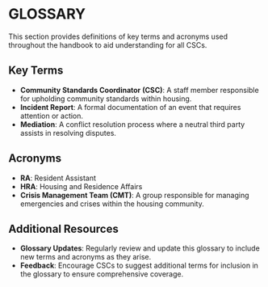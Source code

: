 # GLOSSARY
This section provides definitions of key terms and acronyms used throughout the handbook to aid understanding for all CSCs.

## Key Terms
- **Community Standards Coordinator (CSC)**: A staff member responsible for upholding community standards within housing.
- **Incident Report**: A formal documentation of an event that requires attention or action.
- **Mediation**: A conflict resolution process where a neutral third party assists in resolving disputes.

## Acronyms
- **RA**: Resident Assistant
- **HRA**: Housing and Residence Affairs
- **Crisis Management Team (CMT)**: A group responsible for managing emergencies and crises within the housing community.

## Additional Resources
- **Glossary Updates**: Regularly review and update this glossary to include new terms and acronyms as they arise.
- **Feedback**: Encourage CSCs to suggest additional terms for inclusion in the glossary to ensure comprehensive coverage.